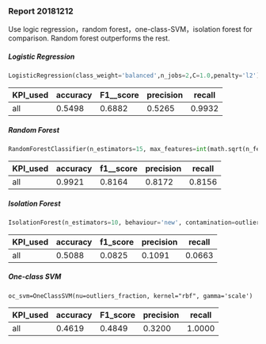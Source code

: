 ### Report 20181212

Use logic regression，random forest，one-class-SVM，isolation forest for comparison. Random forest outperforms the rest.

##### Logistic Regression

```python
LogisticRegression(class_weight='balanced',n_jobs=2,C=1.0,penalty='l2')
```

| KPI_used | accuracy | F1__score | precision | recall |
| -------- | -------- | --------- | --------- | ------ |
| all      | 0.5498   | 0.6882    | 0.5265    | 0.9932 |



##### Random Forest

```python
RandomForestClassifier(n_estimators=15, max_features=int(math.sqrt(n_features)), max_depth=2*n_features, min_samples_split=2,bootstrap=True)
```

| KPI_used | accuracy | f1__score | precision | recall |
| -------- | -------- | --------- | --------- | ------ |
| all      | 0.9921   | 0.8164    | 0.8172    | 0.8156 |





##### Isolation Forest

```python
IsolationForest(n_estimators=10, behaviour='new', contamination=outliers_fraction, max_features=19,random_state=42, max_samples=256)
```

| KPI_used | accuracy | f1_score | precision | recall |
| -------- | -------- | -------- | --------- | ------ |
| all      | 0.5088   | 0.0825   | 0.1091    | 0.0663 |



##### One-class SVM

```
oc_svm=OneClassSVM(nu=outliers_fraction, kernel="rbf", gamma='scale')
```

| KPI_used | accuracy | F1_score | precision | recall |
| -------- | -------- | -------- | --------- | ------ |
| all      | 0.4619   | 0.4849   | 0.3200    | 1.0000 |

##### 

